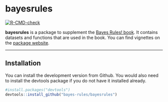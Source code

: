 
<!-- README.md is generated from README.Rmd. Please edit that file -->

# bayesrules

<!-- badges: start -->

[![R-CMD-check](https://github.com/bayes-rules/bayesrules/workflows/R-CMD-check/badge.svg)](https://github.com/bayes-rules/bayesrules/actions)
<!-- badges: end -->

**bayesrules** is a package to supplement the [Bayes Rules!
book](https://www.bayesrulesbook.com/). It contains datasets and
functions that are used in the book. You can find vignettes on the
[package website](https://bayes-rules.github.io/bayesrules/docs/).

<hr>

## Installation

You can install the development version from Github. You would also need
to install the devtools package if you do not have it installed already.

``` r
#install.packages("devtools") 
devtools::install_github("bayes-rules/bayesrules")
```
